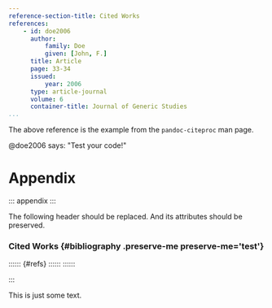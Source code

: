 ```yaml
---
reference-section-title: Cited Works
references:
    - id: doe2006
      author:
          family: Doe
          given: [John, F.]
      title: Article
      page: 33-34
      issued:
          year: 2006
      type: article-journal
      volume: 6
      container-title: Journal of Generic Studies
...
```


The above reference is the example from the `pandoc-citeproc` man page.

@doe2006 says: "Test your code!"

# Appendix

::: appendix :::

The following header should be replaced.
And its attributes should be preserved.


### Cited Works {#bibliography .preserve-me preserve-me='test'}

:::::: {#refs} ::::::
::::::

:::

This is just some text.
